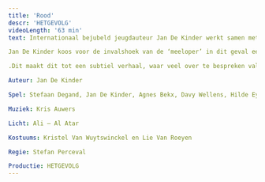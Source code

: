 ```yaml
---
title: 'Rood'
descr: 'HETGEVOLG'
videoLength: '63 min'
text: Internationaal bejubeld jeugdauteur Jan De Kinder werkt samen met topacteur Stefaan Degand en regisseur Stefan Perceval aan een organisch verhaal over pesten.

Jan De Kinder koos voor de invalshoek van de ‘meeloper’ in dit geval een naamloze ik, die min of meer ongewild en onschuldig de aanzet geeft voor het pesten. In de theatrale vertaling van deze internationale bestseller gaan de makers opzoek naar hoe mensen in de schoenen kunnen staan van een getuige van een soort wreedheid die vast vaker op plaatsen voorkomen dan volwassenen zich willen inbeelden

.Dit maakt dit tot een subtiel verhaal, waar veel over te bespreken valt en dus is ROOD een waardevolle bijdrage aan het debat over pesten, aan het debat over de verantwoordelijkheid van elke betrokken partij en over het hoe pesten te stoppen is.

Auteur: Jan De Kinder

Spel: Stefaan Degand, Jan De Kinder, Agnes Bekx, Davy Wellens, Hilde Eykens, Rita Scheyltjens, Tom Bernaerts, Dirk Van Bladel, Ellen Damen, Rita Goossens, Carina Geerts, Emilia Van Sweeveldt, Naqib Yaqoobi, Char Lee en Roxanne Mees

Muziek: Kris Auwers

Licht: Ali – Al Atar

Kostuums: Kristel Van Wuytswinckel en Lie Van Roeyen

Regie: Stefan Perceval

Productie: HETGEVOLG
---
```

